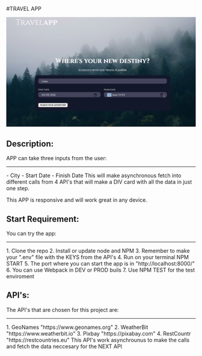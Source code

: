 #TRAVEL APP 

<img src = "./src/client/assets/images/img-demo.png"/>

## Description: 
APP can take three inputs from the user: 
<hr>
    - City
    - Start Date
    - Finish Date
</hr>
This will make asynchronous fetch into different calls from 4 API's that will make a DIV card with all the data in just one step.

This APP is responsive and will work great in any device.

## Start Requirement: 
You can try the app:
<hr>
    1. Clone the repo
    2. Install or update node and NPM
    3. Remember to make your ".env" file with the KEYS from the API's
    4. Run on your terminal NPM START
    5. The port where you can start the app is in "http://localhost:8000/"
    6. You can use Webpack in DEV or PROD buils
    7. Use NPM TEST for the test enviroment
</hr>

## API's:
The API's that are chosen for this project are:
<hr>
    1. GeoNames "https://www.geonames.org"
    2. WeatherBit  "https://www.weatherbit.io"
    3. Pixbay "https://pixabay.com"
    4. RestCountr "https://restcountries.eu"
</hr>
This API's work asynchrounus to make the calls and fetch the data neccesary for the NEXT API

